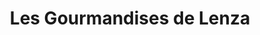 ---
title: "Les Gourmandises de Lenza"
url: /grenoble/les-gourmandises-de-lenza/
shop: boulangerie
---
